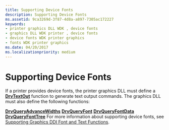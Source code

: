 ```yaml
---
title: Supporting Device Fonts
description: Supporting Device Fonts
ms.assetid: 9ca3269d-3f87-4d8a-a897-7305ac172227
keywords:
- printer graphics DLL WDK , device fonts
- graphics DLL WDK printer , device fonts
- device fonts WDK printer graphics
- fonts WDK printer graphics
ms.date: 04/20/2017
ms.localizationpriority: medium
---
```


# Supporting Device Fonts





If a printer provides device fonts, the printer graphics DLL must define a [**DrvTextOut**](https://docs.microsoft.com/windows/desktop/api/winddi/nf-winddi-drvtextout) function to generate text output commands. The graphics DLL must also define the following functions:

[**DrvQueryAdvanceWidths**](https://docs.microsoft.com/windows/desktop/api/winddi/nf-winddi-drvqueryadvancewidths)
[**DrvQueryFont**](https://docs.microsoft.com/windows/desktop/api/winddi/nf-winddi-drvqueryfont)
[**DrvQueryFontData**](https://docs.microsoft.com/windows/desktop/api/winddi/nf-winddi-drvqueryfontdata)
[**DrvQueryFontTree**](https://docs.microsoft.com/windows/desktop/api/winddi/nf-winddi-drvqueryfonttree)
For more information about supporting device fonts, see [Supporting Graphics DDI Font and Text Functions](https://docs.microsoft.com/windows-hardware/drivers/display/supporting-graphics-ddi-font-and-text-functions).

 

 




